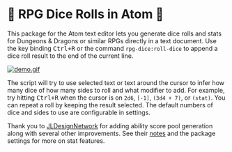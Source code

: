 # 🎲 RPG Dice Rolls in Atom 🧙

This package for the Atom text editor lets you generate dice rolls and stats for Dungeons & Dragons or similar RPGs directly in a text document. Use the key binding <kbd class="platform-all">Ctrl+R</kbd> or the command `rpg-dice:roll-dice` to append a dice roll result to the end of the current line.

<a href="https://raw.githubusercontent.com/akstuhl/rpg-dice/main/asset/demo.gif" target="_blank">![demo.gif](https://raw.githubusercontent.com/akstuhl/rpg-dice/main/asset/demo.gif)</a>

The script will try to use selected text or text around the cursor to infer how many dice of how many sides to roll and what modifier to add. For example, try hitting <kbd class="platform-all">Ctrl+R</kbd> when the cursor is on `2d6`, `[-1]`, `(3d4 + 7)`, or `(stat)`. You can repeat a roll by keeping the result selected. The default numbers of dice and sides to use are configurable in settings.

Thank you to [JLDesignNetwork](https://github.com/JLDesignNetwork) for adding ability score pool generation along with several other improvements. See their [notes](https://github.com/akstuhl/rpg-dice/pull/3#issuecomment-762984940) and the package settings for more on stat features.
